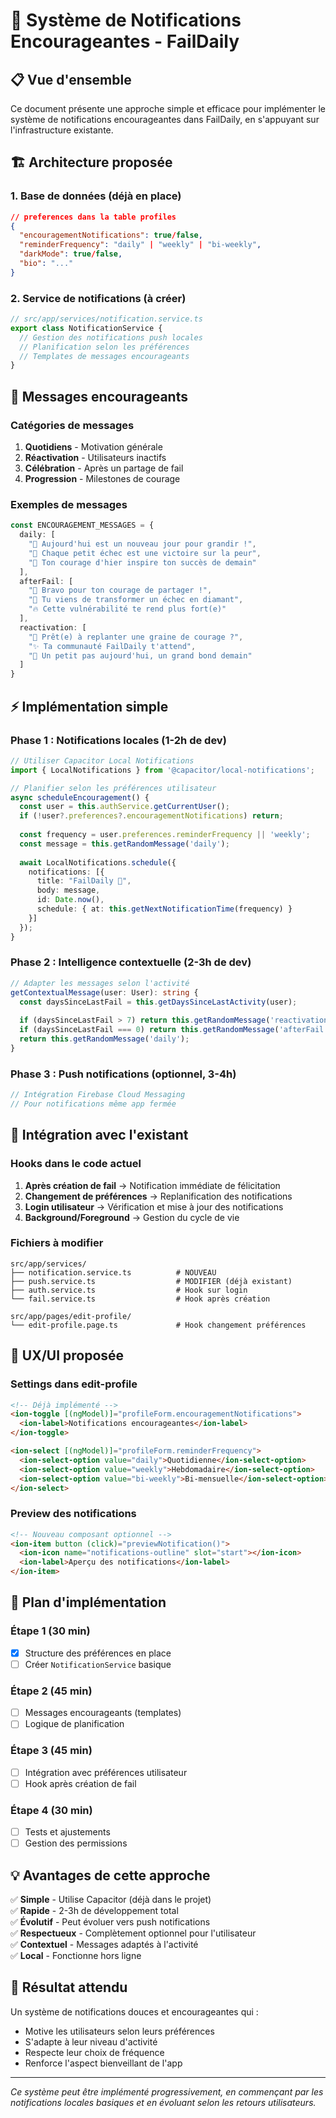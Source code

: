 # 🎯 Système de Notifications Encourageantes - FailDaily

## 📋 Vue d'ensemble

Ce document présente une approche simple et efficace pour implémenter le système de notifications encourageantes dans FailDaily, en s'appuyant sur l'infrastructure existante.

## 🏗️ Architecture proposée

### 1. Base de données (déjà en place)
```json
// preferences dans la table profiles
{
  "encouragementNotifications": true/false,
  "reminderFrequency": "daily" | "weekly" | "bi-weekly",
  "darkMode": true/false,
  "bio": "..."
}
```

### 2. Service de notifications (à créer)
```typescript
// src/app/services/notification.service.ts
export class NotificationService {
  // Gestion des notifications push locales
  // Planification selon les préférences
  // Templates de messages encourageants
}
```

## 🎨 Messages encourageants

### Catégories de messages
1. **Quotidiens** - Motivation générale
2. **Réactivation** - Utilisateurs inactifs  
3. **Célébration** - Après un partage de fail
4. **Progression** - Milestones de courage

### Exemples de messages
```typescript
const ENCOURAGEMENT_MESSAGES = {
  daily: [
    "💪 Aujourd'hui est un nouveau jour pour grandir !",
    "🌟 Chaque petit échec est une victoire sur la peur",
    "🚀 Ton courage d'hier inspire ton succès de demain"
  ],
  afterFail: [
    "🎉 Bravo pour ton courage de partager !",
    "💎 Tu viens de transformer un échec en diamant",
    "🔥 Cette vulnérabilité te rend plus fort(e)"
  ],
  reactivation: [
    "🌱 Prêt(e) à replanter une graine de courage ?",
    "✨ Ta communauté FailDaily t'attend",
    "🎯 Un petit pas aujourd'hui, un grand bond demain"
  ]
}
```

## ⚡ Implémentation simple

### Phase 1 : Notifications locales (1-2h de dev)
```typescript
// Utiliser Capacitor Local Notifications
import { LocalNotifications } from '@capacitor/local-notifications';

// Planifier selon les préférences utilisateur
async scheduleEncouragement() {
  const user = this.authService.getCurrentUser();
  if (!user?.preferences?.encouragementNotifications) return;
  
  const frequency = user.preferences.reminderFrequency || 'weekly';
  const message = this.getRandomMessage('daily');
  
  await LocalNotifications.schedule({
    notifications: [{
      title: "FailDaily 💪",
      body: message,
      id: Date.now(),
      schedule: { at: this.getNextNotificationTime(frequency) }
    }]
  });
}
```

### Phase 2 : Intelligence contextuelle (2-3h de dev)
```typescript
// Adapter les messages selon l'activité
getContextualMessage(user: User): string {
  const daysSinceLastFail = this.getDaysSinceLastActivity(user);
  
  if (daysSinceLastFail > 7) return this.getRandomMessage('reactivation');
  if (daysSinceLastFail === 0) return this.getRandomMessage('afterFail'); 
  return this.getRandomMessage('daily');
}
```

### Phase 3 : Push notifications (optionnel, 3-4h)
```typescript
// Intégration Firebase Cloud Messaging
// Pour notifications même app fermée
```

## 🔧 Intégration avec l'existant

### Hooks dans le code actuel
1. **Après création de fail** → Notification immédiate de félicitation
2. **Changement de préférences** → Replanification des notifications
3. **Login utilisateur** → Vérification et mise à jour des notifications
4. **Background/Foreground** → Gestion du cycle de vie

### Fichiers à modifier
```
src/app/services/
├── notification.service.ts          # NOUVEAU
├── push.service.ts                  # MODIFIER (déjà existant)
├── auth.service.ts                  # Hook sur login
└── fail.service.ts                  # Hook après création

src/app/pages/edit-profile/
└── edit-profile.page.ts             # Hook changement préférences
```

## 📱 UX/UI proposée

### Settings dans edit-profile
```html
<!-- Déjà implémenté -->
<ion-toggle [(ngModel)]="profileForm.encouragementNotifications">
  <ion-label>Notifications encourageantes</ion-label>
</ion-toggle>

<ion-select [(ngModel)]="profileForm.reminderFrequency">
  <ion-select-option value="daily">Quotidienne</ion-select-option>
  <ion-select-option value="weekly">Hebdomadaire</ion-select-option>
  <ion-select-option value="bi-weekly">Bi-mensuelle</ion-select-option>
</ion-select>
```

### Preview des notifications
```html
<!-- Nouveau composant optionnel -->
<ion-item button (click)="previewNotification()">
  <ion-icon name="notifications-outline" slot="start"></ion-icon>
  <ion-label>Aperçu des notifications</ion-label>
</ion-item>
```

## 🚀 Plan d'implémentation

### Étape 1 (30 min)
- [x] Structure des préférences en place
- [ ] Créer `NotificationService` basique

### Étape 2 (45 min)  
- [ ] Messages encourageants (templates)
- [ ] Logique de planification

### Étape 3 (45 min)
- [ ] Intégration avec préférences utilisateur
- [ ] Hook après création de fail

### Étape 4 (30 min)
- [ ] Tests et ajustements
- [ ] Gestion des permissions

## 💡 Avantages de cette approche

✅ **Simple** - Utilise Capacitor (déjà dans le projet)  
✅ **Rapide** - 2-3h de développement total  
✅ **Évolutif** - Peut évoluer vers push notifications  
✅ **Respectueux** - Complètement optionnel pour l'utilisateur  
✅ **Contextuel** - Messages adaptés à l'activité  
✅ **Local** - Fonctionne hors ligne  

## 🎯 Résultat attendu

Un système de notifications douces et encourageantes qui :
- Motive les utilisateurs selon leurs préférences
- S'adapte à leur niveau d'activité  
- Respecte leur choix de fréquence
- Renforce l'aspect bienveillant de l'app

---

*Ce système peut être implémenté progressivement, en commençant par les notifications locales basiques et en évoluant selon les retours utilisateurs.*

